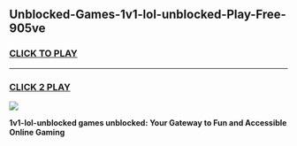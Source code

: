 
## Unblocked-Games-1v1-lol-unblocked-Play-Free-905ve
<h3>
<a href="https://premium76.site?title=1v1-lol-unblocked&ref=10A">CLICK TO PLAY</a></h3>
<hr>

<h3>
<a href="https://premium76.site?title=1v1-lol-unblocked&ref=10A">CLICK 2 PLAY</a>
  
</h3>

<a href="https://premium76.site?title=1v1-lol-unblocked&ref=10A"><img src="https://clearcache.store/games.png"></a>


**1v1-lol-unblocked games unblocked: Your Gateway to Fun and Accessible Online Gaming**
